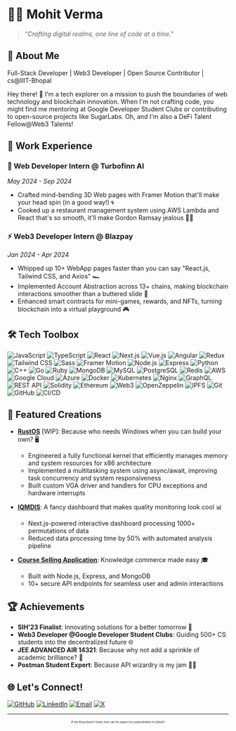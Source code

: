 # 👨‍💻 Mohit Verma

> *"Crafting digital realms, one line of code at a time."*

<!-- [![GitHub Stats](https://github-readme-stats.vercel.app/api?username=mohitvdx&show_icons=true&theme=dark)](https://github.com/anuraghazra/github-readme-stats) -->

<!-- <div align="center">

![Profile Views](https://komarev.com/ghpvc/?username=mohitvdx&color=blueviolet)

</div> -->
<!-- 
<div align="center">

[![GitHub Streak](https://github-readme-streak-stats.herokuapp.com/?user=mohitvdx&theme=dark)](https://git.io/streak-stats)

</div> -->

## 🚀 About Me

Full-Stack Developer | Web3 Developer | Open Source Contributor | cs@IIIT-Bhopal

Hey there! 👋 I'm a tech explorer on a mission to push the boundaries of web technology and blockchain innovation. When I'm not crafting code, you might find me mentoring at Google Developer Student Clubs or contributing to open-source projects like SugarLabs. Oh, and I'm also a DeFi Talent Fellow@Web3 Talents!

## 💼 Work Experience

### 🚀 Web Developer Intern @ Turbofinn AI 
*May 2024 - Sep 2024*
- Crafted mind-bending 3D Web pages with Framer Motion that'll make your head spin (in a good way!) 🌀
- Cooked up a restaurant management system using AWS Lambda and React that's so smooth, it'll make Gordon Ramsay jealous 👨‍🍳

### ⚡ Web3 Developer Intern @ Blazpay
*Jan 2024 - Apr 2024*
- Whipped up 10+ WebApp pages faster than you can say "React.js, Tailwind CSS, and Axios" 🏎️
- Implemented Account Abstraction across 13+ chains, making blockchain interactions smoother than a buttered slide 🧈
- Enhanced smart contracts for mini-games, rewards, and NFTs, turning blockchain into a virtual playground 🎮

## 🛠️ Tech Toolbox

![JavaScript](https://img.shields.io/badge/-JavaScript-F7DF1E?style=flat-square&logo=javascript&logoColor=black)
![TypeScript](https://img.shields.io/badge/-TypeScript-3178C6?style=flat-square&logo=typescript&logoColor=white)
![React](https://img.shields.io/badge/-React-61DAFB?style=flat-square&logo=react&logoColor=black)
![Next.js](https://img.shields.io/badge/-Next.js-000000?style=flat-square&logo=next.js&logoColor=white)
![Vue.js](https://img.shields.io/badge/-Vue.js-4FC08D?style=flat-square&logo=vue.js&logoColor=white)
![Angular](https://img.shields.io/badge/-Angular-DD0031?style=flat-square&logo=angular&logoColor=white)
![Redux](https://img.shields.io/badge/-Redux-764ABC?style=flat-square&logo=redux&logoColor=white)
![Tailwind CSS](https://img.shields.io/badge/-Tailwind%20CSS-38B2AC?style=flat-square&logo=tailwind-css&logoColor=white)
![Sass](https://img.shields.io/badge/-Sass-CC6699?style=flat-square&logo=sass&logoColor=white)
![Framer Motion](https://img.shields.io/badge/-Framer%20Motion-0055FF?style=flat-square&logo=framer&logoColor=white)
![Node.js](https://img.shields.io/badge/-Node.js-339933?style=flat-square&logo=Node.js&logoColor=white)
![Express](https://img.shields.io/badge/-Express-000000?style=flat-square&logo=express&logoColor=white)
![Python](https://img.shields.io/badge/-Python-3776AB?style=flat-square&logo=Python&logoColor=white)
![C++](https://img.shields.io/badge/-C++-00599C?style=flat-square&logo=c%2B%2B&logoColor=white)
![Go](https://img.shields.io/badge/-Go-00ADD8?style=flat-square&logo=go&logoColor=white)
![Ruby](https://img.shields.io/badge/-Ruby-CC342D?style=flat-square&logo=ruby&logoColor=white)
![MongoDB](https://img.shields.io/badge/-MongoDB-47A248?style=flat-square&logo=mongodb&logoColor=white)
![MySQL](https://img.shields.io/badge/-MySQL-4479A1?style=flat-square&logo=mysql&logoColor=white)
![PostgreSQL](https://img.shields.io/badge/-PostgreSQL-336791?style=flat-square&logo=postgresql&logoColor=white)
![Redis](https://img.shields.io/badge/-Redis-DC382D?style=flat-square&logo=redis&logoColor=white)
![AWS](https://img.shields.io/badge/-AWS-232F3E?style=flat-square&logo=amazon-aws&logoColor=white)
![Google Cloud](https://img.shields.io/badge/-Google%20Cloud-4285F4?style=flat-square&logo=google-cloud&logoColor=white)
![Azure](https://img.shields.io/badge/-Azure-0089D6?style=flat-square&logo=microsoft-azure&logoColor=white)
![Docker](https://img.shields.io/badge/-Docker-2496ED?style=flat-square&logo=docker&logoColor=white)
![Kubernetes](https://img.shields.io/badge/-Kubernetes-326CE5?style=flat-square&logo=kubernetes&logoColor=white)
![Nginx](https://img.shields.io/badge/-Nginx-269539?style=flat-square&logo=nginx&logoColor=white)
![GraphQL](https://img.shields.io/badge/-GraphQL-E10098?style=flat-square&logo=graphql&logoColor=white)
![REST API](https://img.shields.io/badge/-REST%20API-FF6C37?style=flat-square&logo=postman&logoColor=white)
![Solidity](https://img.shields.io/badge/-Solidity-363636?style=flat-square&logo=solidity&logoColor=white)
![Ethereum](https://img.shields.io/badge/-Ethereum-3C3C3C?style=flat-square&logo=ethereum&logoColor=white)
![Web3](https://img.shields.io/badge/-Web3-3C3C3C?style=flat-square&logo=web3.js&logoColor=white)
![OpenZeppelin](https://img.shields.io/badge/-OpenZeppelin-412991?style=flat-square&logo=openzeppelin&logoColor=white)
![IPFS](https://img.shields.io/badge/-IPFS-65C2CB?style=flat-square&logo=ipfs&logoColor=white)
![Git](https://img.shields.io/badge/-Git-F05032?style=flat-square&logo=git&logoColor=white)
![GitHub](https://img.shields.io/badge/-GitHub-181717?style=flat-square&logo=github&logoColor=white)
![CI/CD](https://img.shields.io/badge/-CI%2FCD-2088FF?style=flat-square&logo=github-actions&logoColor=white)



## 🎨 Featured Creations

- **[RustOS](https://github.com/mohitvdx/RustKernel)** [WIP]: Because who needs Windows when you can build your own? 🖥️
  - Engineered a fully functional kernel that efficiently manages memory and system resources for x86 architecture
  - Implemented a multitasking system using async/await, improving task concurrency and system responsiveness
  - Built custom VGA driver and handlers for CPU exceptions and hardware interrupts

- **[IQMDIS](https://github.com/mohitvdx/Integrated-Quality-Monitoring-and-Discrepancy-Identification-System)**: A fancy dashboard that makes quality monitoring look cool 📊
  - Next.js-powered interactive dashboard processing 1000+ permutations of data
  - Reduced data processing time by 50% with automated analysis pipeline
  
- **[Course Selling Application](https://github.com/mohitvdx/CourseSellingWebsite-backend)**: Knowledge commerce made easy 🎓
  - Built with Node.js, Express, and MongoDB
  - 10+ secure API endpoints for seamless user and admin interactions

## 🏆 Achievements

- **SIH'23 Finalist**: Innovating solutions for a better tomorrow 🚀
- **Web3 Developer @Google Developer Student Clubs**: Guiding 500+ CS students into the decentralized future 🌐
- **JEE ADVANCED AIR 14321**: Because why not add a sprinkle of academic brilliance? 🧠
- **Postman Student Expert**: Because API wizardry is my jam 🧙‍♂️

## 🌐 Let's Connect!

[![GitHub](https://img.shields.io/badge/-GitHub-181717?style=flat-square&logo=github&logoColor=white)](https://github.com/mohitvdx)
[![LinkedIn](https://img.shields.io/badge/-LinkedIn-0A66C2?style=flat-square&logo=linkedin&logoColor=white)](https://www.linkedin.com/in/mohitvdx/)
[![Email](https://img.shields.io/badge/-Email-D14836?style=flat-square&logo=gmail&logoColor=white)](mailto:mohitverma.exe@gmail.com)
[![X](https://img.shields.io/badge/-X-000000?style=flat-square&logo=x&logoColor=white)](https://twitter.com/mohitvdx)

---

<p align="center" style="font-size: 0.4rem;">
  <i>If the King doesn't lead, how can he expect his subordinates to follow?</i>
</p>